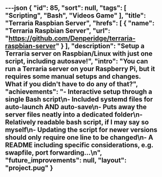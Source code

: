 ---json
{
  "id": 85,
  "sort": null,
  "tags": [
    "Scripting",
    "Bash",
    "Videos Game"
  ],
  "title": "Terraria Raspbian Server",
  "hrefs": [
    {
      "name": "Terraria Raspbian Server",
      "url": "https://github.com/Denperidge/terraria-raspbian-server"
    }
  ],
  "description": "Setup a Terraria server on Raspbian/Linux with just one script, including autosave!",
  "intro": "You can run a Terraria server on your Raspberry Pi, but it requires some manual setups and changes. What if you didn't have to do any of that?",
  "achievements": "- Interactive setup through a single Bash script\n- Included systemd files for auto-launch AND auto-save\n- Puts away the server files neatly into a dedicated folder\n- Relatively readable bash script, if I may say so myself\n- Updating the script for newer versions should only require one line to be changed\n- A README including specific considerations, e.g. swapfile, port forwarding...\n",
  "future_improvements": null,
  "layout": "project.pug"
}
---